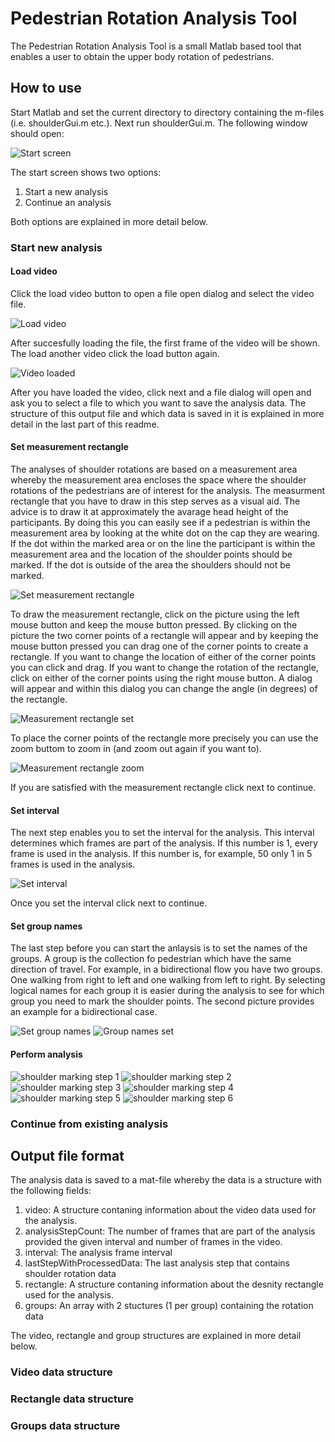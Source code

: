 # Pedestrian Rotation Analysis Tool

The Pedestrian Rotation Analysis Tool is a small Matlab based tool that enables a user to obtain the upper body rotation of pedestrians.

## How to use

Start Matlab and set the current directory to directory containing the m-files (i.e. shoulderGui.m etc.). Next run shoulderGui.m. The following window should open:

![Start screen](images/001_start_screen.jpg)

The start screen shows two options:
1. Start a new analysis
2. Continue an analysis

Both options are explained in more detail below.

### Start new analysis

#### Load video

Click the load video button to open a file open dialog and select the video file.

![Load video](images/002_load_video.jpg)

After succesfully loading the file, the first frame of the video will be shown. The load another video click the load button again. 

![Video loaded](images/003_video_loaded.jpg)

After you have loaded the video, click next and a file dialog will open and ask you to select a file to which you want to save the analysis data. The structure of this output file and which data is saved in it is explained in more detail in the last part of this readme.

#### Set measurement rectangle

The analyses of shoulder rotations are based on a measurement area whereby the measurement area encloses the space where the shoulder rotations of the pedestrians are of interest for the analysis. The measurment rectangle that you have to draw in this step serves as a visual aid. The advice is to draw it at approximately the avarage head height of the participants. By doing this you can easily see if a pedestrian is within the measurement area by looking at the white dot on the cap they are wearing. If the dot within the marked area or on the line the participant is within the measurement area and the location of the shoulder points should be marked. If the dot is outside of the area the shoulders should not be marked.

![Set measurement rectangle](images/004_set_meas_rectangle.jpg)

To draw the measurement rectangle, click on the picture using the left mouse button and keep the mouse button pressed. By clicking on the picture the two corner points of a rectangle will appear and by keeping the mouse button pressed you can drag one of the corner points to create a rectangle. If you want to change the location of either of the corner points you can click and drag. If you want to change the rotation of the rectangle, click on either of the corner points using the right mouse button. A dialog will appear and within this dialog you can change the angle (in degrees) of the rectangle.

![Measurement rectangle set](images/005_meas_rectangle_set.jpg)

To place the corner points of the rectangle more precisely you can use the zoom buttom to zoom in (and zoom out again if you want to).

![Measurement rectangle zoom](images/006_meas_rectangle_set_zoom.jpg)

If you are satisfied with the measurement rectangle click next to continue.

#### Set interval

The next step enables you to set the interval for the analysis. This interval determines which frames are part of the analysis. If this number is 1, every frame is used in the analysis. If this number is, for example, 50 only 1 in 5 frames is used in the analysis.

![Set interval](images/007_set_interval.jpg)

Once you set the interval click next to continue.

#### Set group names

The last step before you can start the anlaysis is to set the names of the groups. A group is the collection fo pedestrian which have the same direction of travel. For example, in a bidirectional flow you have two groups. One walking from right to left and one walking from left to right. By selecting logical names for each group it is easier during the analysis to see for which group you need to mark the shoulder points. The second picture provides an example for a bidirectional case.

![Set group names](images/008_group_names_set.jpg)
![Group names set](images/009_set_group_names.jpg)

#### Perform analysis


![shoulder marking step 1](images/012_shoulder_marking_step_1.jpg)
![shoulder marking step 2](images/013_shoulder_marking_step_2.jpg)
![shoulder marking step 3](images/014_shoulder_marking_step_3.jpg)
![shoulder marking step 4](images/015_shoulder_marking_step_4.jpg)
![shoulder marking step 5](images/016_shoulder_marking_step_5.jpg)
![shoulder marking step 6](images/017_shoulder_marking_step_6.jpg)

### Continue from existing analysis


## Output file format

The analysis data is saved to a mat-file whereby the data is a structure with the following fields:
1. video: A structure contaning information about the video data used for the analysis.
2. analysisStepCount: The number of frames that are part of the analysis provided the given interval and number of frames in the video.
3. interval: The analysis frame interval
4. lastStepWithProcessedData: The last analysis step that contains shoulder rotation data
5. rectangle: A structure contaning information about the desnity rectangle used for the analysis.
6. groups: An array with 2 stuctures (1 per group) containing the rotation data

The video, rectangle and group structures are explained in more detail below.

### Video data structure

### Rectangle data structure

### Groups data structure




